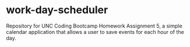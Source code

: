 # work-day-scheduler
Repository for UNC Coding Bootcamp Homework Assignment 5, a simple calendar application that allows a user to save events for each hour of the day.
